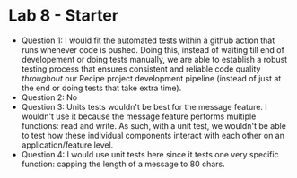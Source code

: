 # Lab 8 - Starter

- Question 1: I would fit the automated tests within a github action that runs whenever code is pushed. Doing this, instead of waiting till end of developement or doing tests manually, we are able to establish a robust testing process that ensures consistent and reliable code quality *throughout* our Recipe project development pipeline (instead of just at the end or doing tests that take extra time).
- Question 2: No
- Question 3: Units tests wouldn't be best for the message feature. I wouldn't use it because the message feature performs multiple functions: read and write. As such, with a unit test, we wouldn't be able to test how these individual components interact with each other on an application/feature level. 
- Question 4: I would use unit tests here since it tests one very specific function: capping the length of a message to 80 chars.